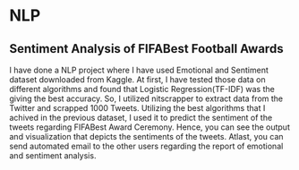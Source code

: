 # NLP
## Sentiment Analysis of FIFABest Football Awards
I have done a NLP project where I have used Emotional and Sentiment dataset downloaded from Kaggle. 
At first, I have tested those data on different algorithms and found that Logistic Regression(TF-IDF) was the giving the best accuracy.
So, I utilized nitscrapper to extract data from the Twitter and scrapped 1000 Tweets.
Utilizing the best algorithms that I achived in the previous dataset, I used it to predict the sentiment of the tweets regarding FIFABest Award Ceremony.
Hence, you can see the output and visualization that depicts the sentiments of the tweets. 
Atlast, you can send automated email to the other users regarding the report of emotional and sentiment analysis. 
